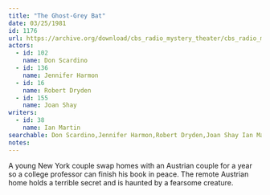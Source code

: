 ```yaml
---
title: "The Ghost-Grey Bat"
date: 03/25/1981
id: 1176
url: https://archive.org/download/cbs_radio_mystery_theater/cbs_radio_mystery_theater-1151-1200.zip/cbs_radio_mystery_theater-1151-1200%2Fcbsrmt_1176_the_ghost_grey_bat.mp3
actors:  
  - id: 102
    name: Don Scardino  
  - id: 136
    name: Jennifer Harmon  
  - id: 16
    name: Robert Dryden  
  - id: 155
    name: Joan Shay
writers:  
  - id: 38
    name: Ian Martin
searchable: Don Scardino,Jennifer Harmon,Robert Dryden,Joan Shay Ian Martin
notes:  
---
```

A young New York couple swap homes with an Austrian couple for a year so a college professor can finish his book in peace. The remote Austrian home holds a terrible secret and is haunted by a fearsome creature.